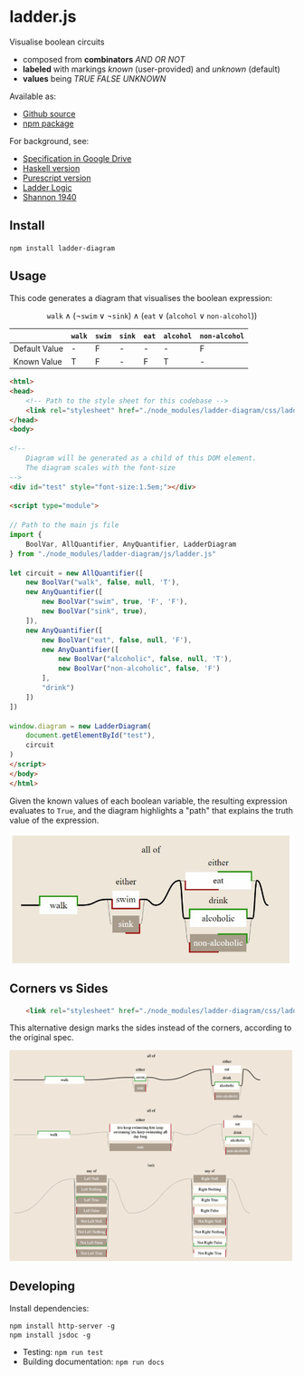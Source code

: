 # ladder.js

Visualise boolean circuits
- composed from **combinators** *AND OR NOT*
- **labeled** with markings *known* (user-provided) and *unknown* (default)
- **values** being *TRUE FALSE UNKNOWN*

Available as:
- [Github source](https://juliapoo.github.io/ladder-diagram/index.html)
- [npm package](https://www.npmjs.com/package/ladder-diagram)

For background, see:
- [Specification in Google Drive](https://drive.google.com/drive/folders/1y7TssfA925VuyuAt8VBaNxlRTo8KyqlS?usp=sharing)
- [Haskell version](https://github.com/smucclaw/dsl/tree/main/lib/haskell/anyall)
- [Purescript version](https://github.com/smucclaw/vue-pure-pdpa/tree/main/src/AnyAll)
- [Ladder Logic](https://en.wikipedia.org/wiki/Ladder_logic)
- [Shannon 1940](https://dspace.mit.edu/handle/1721.1/11173)

## Install

`npm install ladder-diagram`

## Usage

This code generates a diagram that visualises the boolean expression:

$$\texttt{walk} \land (\neg \texttt{swim} \lor \neg \texttt{sink}) \land (\texttt{eat} \lor (\texttt{alcohol} \lor \texttt{non-alcohol}))$$

|               | `walk` | `swim` | `sink` | `eat` | `alcohol` | `non-alcohol` |
|---------------|--------|--------|--------|-------|-----------|---------------|
| Default Value | -      | F      | -      | -     | -         | F             |
| Known Value   | T      | F      | -      | F     | T         | -             |

```html
<html>
<head>
    <!-- Path to the style sheet for this codebase -->
    <link rel="stylesheet" href="./node_modules/ladder-diagram/css/ladder-corners.css">
</head>
<body>

<!-- 
    Diagram will be generated as a child of this DOM element.
    The diagram scales with the font-size 
-->
<div id="test" style="font-size:1.5em;"></div>

<script type="module">

// Path to the main js file
import { 
    BoolVar, AllQuantifier, AnyQuantifier, LadderDiagram 
} from "./node_modules/ladder-diagram/js/ladder.js"

let circuit = new AllQuantifier([
    new BoolVar("walk", false, null, 'T'),
    new AnyQuantifier([
        new BoolVar("swim", true, 'F', 'F'),
        new BoolVar("sink", true),
    ]),
    new AnyQuantifier([
        new BoolVar("eat", false, null, 'F'),
        new AnyQuantifier([
            new BoolVar("alcoholic", false, null, 'T'),
            new BoolVar("non-alcoholic", false, 'F')
        ],
        "drink")
    ])
])

window.diagram = new LadderDiagram(
    document.getElementById("test"),
    circuit
)
</script>
</body>
</html>
```

Given the known values of each boolean variable, the resulting expression evaluates to `True`, and the diagram highlights a "path" that explains the truth value of the expression.

<img src="./rsrc/example-corners.jpg" width="500">

## Corners vs Sides

```html
    <link rel="stylesheet" href="./node_modules/ladder-diagram/css/ladder-sides.css">
```

This alternative design marks the sides instead of the corners, according to the original spec.

<img src="./rsrc/example-sides.png" width="500">

## Developing

Install dependencies:
```
npm install http-server -g
npm install jsdoc -g
```

- Testing: `npm run test`
- Building documentation: `npm run docs`

